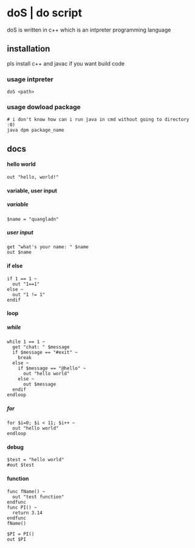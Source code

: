 # doS | do script

doS is written in c++ which is an intpreter programming language

## installation
pls install c++ and javac if you want build code


### usage intpreter
```
doS <path>
```

### usage dowload package
```
# i don't know how can i run java in cmd without going to directory :0)
java dpm package_name
```

## docs

#### hello world
```
out "hello, world!"
```

#### variable, user input

##### variable
```
$name = "quangladn"
```

##### user input
```
get "what's your name: " $name
out $name
```

#### if else
```
if 1 == 1 ~
  out "1==1"
else ~
  out "1 != 1"
endif
```
#### loop

##### while
```
while 1 == 1 ~
  get "chat: " $message
  if $message == "#exit" ~
    break
  else ~
    if $message == "@hello" ~
      out "hello world"
    else ~
      out $message
  endif
endloop
```

##### for
```
for $i=0; $i < 11; $i++ ~
  out "hello world"
endloop
```

#### debug
```
$test = "hello world"
#out $test
```
#### function
```
func fName() ~
  out "test function"
endfunc
func PI() ~
  return 3.14
endfunc
fName()

$PI = PI()
out $PI
```
